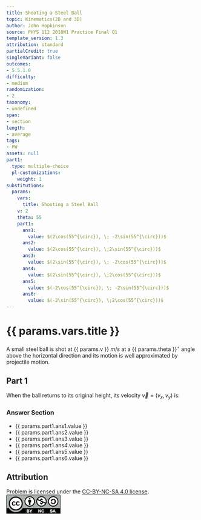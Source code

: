 ```yaml
---
title: Shooting a Steel Ball
topic: Kinematics(2D and 3D)
author: John Hopkinson
source: PHYS 112 2018W1 Practice Final Q1
template_version: 1.3
attribution: standard
partialCredit: true
singleVariant: false
outcomes:
- 5.5.1.0
difficulty:
- medium
randomization:
- 2
taxonomy:
- undefined
span:
- section
length:
- average
tags:
- PW
assets: null
part1:
  type: multiple-choice
  pl-customizations:
    weight: 1
substitutions:
  params:
    vars:
      title: Shooting a Steel Ball
    v: 2
    theta: 55
    part1:
      ans1:
        value: $(2\cos(55^{\circ}), \; -2\sin(55^{\circ}))$
      ans2:
        value: $(2\cos(55^{\circ}), \;2\sin(55^{\circ}))$
      ans3:
        value: $(2\sin(55^{\circ}), \; -2\cos(55^{\circ}))$
      ans4:
        value: $(2\sin(55^{\circ}), \;2\cos(55^{\circ}))$
      ans5:
        value: $(-2\cos(55^{\circ}), \; -2\sin(55^{\circ}))$
      ans6:
        value: $(-2\sin(55^{\circ}), \;2\cos(55^{\circ}))$
---
```

# {{ params.vars.title }}
A small steel ball is shot at {{ params.v }} $m/s$ at a {{ params.theta }}$^{\circ}$ angle above the horizontal direction and its motion is well approximated by projectile motion.

## Part 1

When the ball returns to its original height, its velocity $\overrightarrow{v} = (v_x, v_y)$ is:

### Answer Section

- {{ params.part1.ans1.value }}
- {{ params.part1.ans2.value }}
- {{ params.part1.ans3.value }}
- {{ params.part1.ans4.value }}
- {{ params.part1.ans5.value }}
- {{ params.part1.ans6.value }}

## Attribution

Problem is licensed under the [CC-BY-NC-SA 4.0 license](https://creativecommons.org/licenses/by-nc-sa/4.0/).<br> ![The Creative Commons 4.0 license requiring attribution-BY, non-commercial-NC, and share-alike-SA license.](https://raw.githubusercontent.com/firasm/bits/master/by-nc-sa.png)